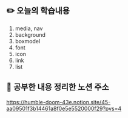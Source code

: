 ## :pencil2:  오늘의 학습내용
1. media, nav
2. background
3. boxmodel
4. font
5. icon
6. link
7. list


## :memo:  공부한 내용 정리한 노션 주소
<https://humble-doom-43e.notion.site/45-aa09501f3b14461a8f0e5e5520000f29?pvs=4>
